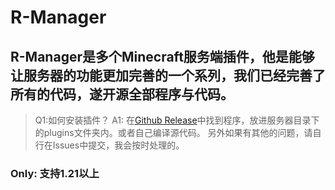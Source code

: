 # R-Manager
## R-Manager是多个Minecraft服务端插件，他是能够让服务器的功能更加完善的一个系列，我们已经完善了所有的代码，遂开源全部程序与代码。
> Q1:如何安装插件？
> A1: 在[Github Release](https://github.com/RoamingServer/R-Manager/releases)中找到程序，放进服务器目录下的plugins文件夹内。或者自己编译源代码。
> 另外如果有其他的问题，请自行在Issues中提交，我会按时处理的。
### Only: 支持1.21以上
